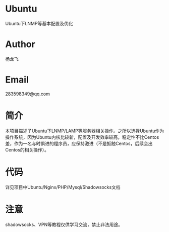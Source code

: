 # Ubuntu
Ubuntu下LNMP等基本配置及优化

# Author
杨龙飞

# Email
283598349@qq.com

# 简介
本项目描述了Ubuntu下LNMP/LAMP等服务器相关操作。之所以选择Ubuntu作为操作系统，因为Ubuntu内核比较新，配置及开发效率较高，稳定性不比Centos差，作为一名与时俱进的程序员，应保持激进（不是抵触Centos，后续会出Centos的相关操作）。

# 代码
详见项目中Ubuntu/Nginx/PHP/Mysql/Shadowsocks文档

# 注意
shadowsocks、VPN等教程仅供学习交流，禁止非法用途。
